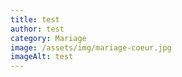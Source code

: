```yaml
---
title: test
author: test
category: Mariage
image: /assets/img/mariage-coeur.jpg
imageAlt: test
---
```

